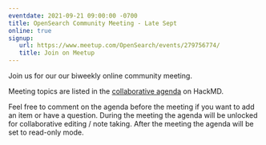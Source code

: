 ```yaml
---
eventdate: 2021-09-21 09:00:00 -0700
title: OpenSearch Community Meeting - Late Sept
online: true
signup:
   url: https://www.meetup.com/OpenSearch/events/279756774/
   title: Join on Meetup
---
```


Join us for our our biweekly online community meeting.

Meeting topics are listed in the [collaborative agenda](https://hackmd.io/vYNRksoUQMWU5n1mRFdB-Q?both=) on HackMD.

Feel free to comment on the agenda before the meeting if you want to add an item or have a question.
During the meeting the agenda will be unlocked for collaborative editing / note taking. After the meeting the agenda will be set to read-only mode.
